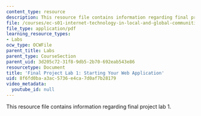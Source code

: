 ```yaml
---
content_type: resource
description: This resource file contains information regarding final project lab 1.
file: /courses/ec-s01-internet-technology-in-local-and-global-communities-spring-2005-summer-2005/8f6fd0baa3ac5736e4ca7d0af7b28179_MITEC_S01S05_sb01solb01.pdf
file_type: application/pdf
learning_resource_types:
- Labs
ocw_type: OCWFile
parent_title: Labs
parent_type: CourseSection
parent_uid: 3d205c72-31f8-9db5-2b70-692eab543e86
resourcetype: Document
title: 'Final Project Lab 1: Starting Your Web Application'
uid: 8f6fd0ba-a3ac-5736-e4ca-7d0af7b28179
video_metadata:
  youtube_id: null
---
```

This resource file contains information regarding final project lab 1.

